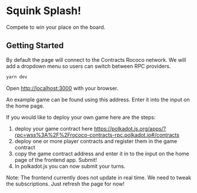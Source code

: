 # Squink Splash!

Compete to win your place on the board.

## Getting Started

By default the page will connect to the Contracts Rococo network. We will add a dropdown menu so users can switch between RPC providers.

```bash
yarn dev
```

Open [http://localhost:3000](http://localhost:3000) with your browser.

An example game can be found using this address. Enter it into the input on the home page.

If you would like to deploy your own game here are the steps:

1. deploy your game contract here https://polkadot.js.org/apps/?rpc=wss%3A%2F%2Frococo-contracts-rpc.polkadot.io#/contracts
2. deploy one or more player contracts and register them in the game contract
3. copy the game contract address and enter it in to the input on the home page of the frontend app. Submit!
4. In polkadot.js you can now submit your turns.

Note: The frontend currently does not update in real time. We need to tweak the subscriptions. Just refresh the page for now!
